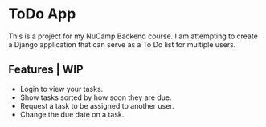 # ToDo App
This is a project for my NuCamp Backend course. I am attempting to create a Django application that can serve as a To Do list for multiple users.
## Features | WIP
- Login to view your tasks.
- Show tasks sorted by how soon they are due.
- Request a task to be assigned to another user.
- Change the due date on a task.